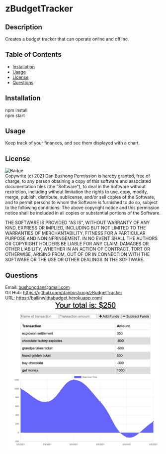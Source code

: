 # zBudgetTracker
  ## Description
  Creates a budget tracker that can operate online and offline.
  ## Table of Contents
  * [Installation](#Installation)
  * [Usage](#Usage)
  * [License](#License)
  * [Questions](#Questions)
  ## Installation
  npm install
  <br>
  npm start
  ## Usage
  Keep track of your finances, and see them displayed with a chart. 
  ## License
  ![Badge](https://img.shields.io/badge/license-MIT-green)<br>
  Copywrite (c) 2021 Dan Bushong
  Permission is hereby granted, free of charge, to any person obtaining a copy of this software
  and associated documentation files (the "Software"), to deal in the Software without restriction, 
  including without limitation the rights to use, copy, modify, merge, publish, distribute,
  sublicense, and/or sell copies of the Software,
  and to permit persons to whom the Software is furnished to do so, subject to the following conditions:
  The above copyright notice and this permission notice shall be included in all copies or substantial portions of the Software.
  
  THE SOFTWARE IS PROVIDED "AS IS", WITHOUT WARRANTY OF ANY KIND, 
  EXPRESS OR IMPLIED, INCLUDING BUT NOT LIMITED TO THE WARRANTIES OF MERCHANTABILITY, 
  FITNESS FOR A PARTICULAR PURPOSE AND NONINFRINGEMENT. 
  IN NO EVENT SHALL THE AUTHORS OR COPYRIGHT HOLDERS BE LIABLE FOR ANY CLAIM, DAMAGES OR OTHER LIABILITY, 
  WHETHER IN AN ACTION OF CONTRACT, TORT OR OTHERWISE, ARISING FROM, 
  OUT OF OR IN CONNECTION WITH THE SOFTWARE OR THE USE OR OTHER DEALINGS IN THE SOFTWARE.
  ## Questions
  Email: bushongdan@gmail.com<br>
  Git Hub: https://github.com/danbushong/zBudgetTracker
  <br>
  URL: https://ballinwithabudget.herokuapp.com/
  <img src="budget.jpg">
